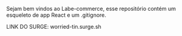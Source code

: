 Sejam bem vindos ao Labe-commerce, esse repositório contém um esqueleto de app React e um .gitignore.

LINK DO SURGE: worried-tin.surge.sh

